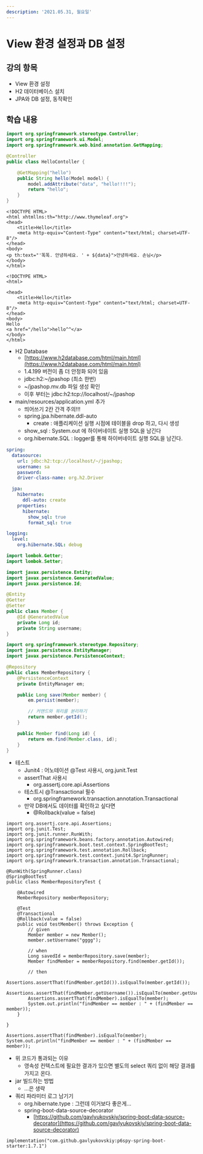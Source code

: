 ```yaml
---
description: '2021.05.31, 월요일'
---
```


# View 환경 설정과 DB 설정

## 강의 항목

* View 환경 설정
* H2 데이터베이스 설치
* JPA와 DB 설정, 동작확인

## 학습 내용

```java
import org.springframework.stereotype.Controller;
import org.springframework.ui.Model;
import org.springframework.web.bind.annotation.GetMapping;

@Controller
public class HelloContoller {

    @GetMapping("hello")
    public String hello(Model model) {
        model.addAttribute("data", "hello!!!!");
        return "hello";
    }
}
```

```markup
<!DOCTYPE HTML>
<html xhtmllns:th="http://www.thymeleaf.org">
<head>
    <title>Hello</title>
    <meta http-equiv="Content-Type" content="text/html; charset=UTF-8"/>
</head>
<body>
<p th:text="'똑똑. 안녕하세요. ' + ${data}">안녕하세요. 손님</p>
</body>
</html>
```

```markup
<!DOCTYPE HTML>
<html>

<head>
    <title>Hello</title>
    <meta http-equiv="Content-Type" content="text/html; charset=UTF-8"/>
</head>
<body>
Hello
<a href="/hello">hello^^</a>
</body>
</html>
```

* H2 Database
  * [https://www.h2database.com/html/main.html](https://www.h2database.com/html/main.html)
  * 1.4.199 버전이 좀 더 안정화 되어 있음
  * jdbc:h2:~/jpashop \(최소 한번\)
  * ~/jpashop.mv.db 파일 생성 확인
  * 이후 부터는 jdbc:h2:tcp://localhost/~/jpashop
* main/resources/application.yml 추가
  * 띄어쓰기 2칸 간격 주의!!!
  * spring.jpa.hibernate.ddl-auto
    * create : 애플리케이션 실행 시점에 테이블을 drop 하고, 다시 생성
  * show\_sql : System.out 에 하이버네이트 실행 SQL을 남긴다
  * org.hibernate.SQL : logger를 통해 하이버네이트 실행 SQL을 남긴다.

```yaml
spring:
  datasource:
    url: jdbc:h2:tcp://localhost/~/jpashop;
    username: sa
    password:
    driver-class-name: org.h2.Driver

  jpa:
    hibernate:
      ddl-auto: create
    properties:
      hibernate:
        show_sql: true
        format_sql: true

logging:
  level:
    org.hibernate.SQL: debug
```

```java
import lombok.Getter;
import lombok.Setter;

import javax.persistence.Entity;
import javax.persistence.GeneratedValue;
import javax.persistence.Id;

@Entity
@Getter
@Setter
public class Member {
    @Id @GeneratedValue
    private Long id;
    private String username;
}
```

```java
import org.springframework.stereotype.Repository;
import javax.persistence.EntityManager;
import javax.persistence.PersistenceContext;

@Repository
public class MemberRepository {
    @PersistenceContext
    private EntityManager em;

    public Long save(Member member) {
        em.persist(member);

        // 커맨드와 쿼리를 분리하기
        return member.getId();
    }

    public Member find(Long id) {
        return em.find(Member.class, id);
    }
}
```

* 테스트
  * Junit4 : 어노테이션 @Test 사용시, org.junit.Test
  * assertThat 사용시
    * org.assertj.core.api.Assertions
  * 테스트시 @Transactional 필수
    * org.springframework.transaction.annotation.Transactional
  * 만약 DB에서도 데이터를 확인하고 싶다면
    * @Rollback\(value = false\)

```text
import org.assertj.core.api.Assertions;
import org.junit.Test;
import org.junit.runner.RunWith;
import org.springframework.beans.factory.annotation.Autowired;
import org.springframework.boot.test.context.SpringBootTest;
import org.springframework.test.annotation.Rollback;
import org.springframework.test.context.junit4.SpringRunner;
import org.springframework.transaction.annotation.Transactional;

@RunWith(SpringRunner.class)
@SpringBootTest
public class MemberRepositoryTest {

    @Autowired
    MemberRepository memberRepository;

    @Test
    @Transactional
    @Rollback(value = false)
    public void testMember() throws Exception {
        // given
        Member member = new Member();
        member.setUsername("gggg");

        // when
        Long savedId = memberRepository.save(member);
        Member findMember = memberRepository.find(member.getId());

        // then
        Assertions.assertThat(findMember.getId()).isEqualTo(member.getId());
        Assertions.assertThat(findMember.getUsername()).isEqualTo(member.getUsername());
        Assertions.assertThat(findMember).isEqualTo(member);
        System.out.println("findMember == member : " + (findMember == member));
    }

}
```

```text
Assertions.assertThat(findMember).isEqualTo(member);
System.out.println("findMember == member : " + (findMember == member));
```

* 위 코드가 통과되는 이유
  * 영속성 컨텍스트에 필요한 결과가 있으면 별도의 select 쿼리 없이 해당 결과를 가지고 온다.
* jar 빌드하는 방법
  * ...은 생략
* 쿼리 파라미터 로그 남기기
  * org.hibernate.type : 그런데 이거보다 좋은게...
  * spring-boot-data-source-decorator
    * [https://github.com/gavlyukovskiy/spring-boot-data-source-decorator](https://github.com/gavlyukovskiy/spring-boot-data-source-decorator)

```text
implementation("com.github.gavlyukovskiy:p6spy-spring-boot-starter:1.7.1")
```


